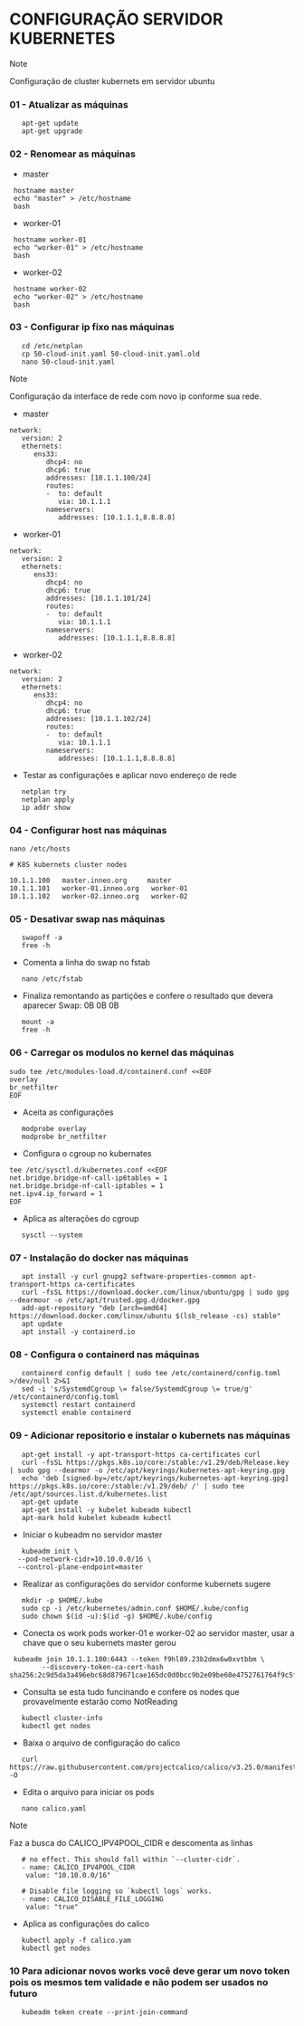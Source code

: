 # CONFIGURAÇÃO SERVIDOR KUBERNETES

> [!NOTE]
> Configuração de cluster kubernets em servidor ubuntu

### 01 - Atualizar as máquinas

```
   apt-get update
   apt-get upgrade
```

### 02 - Renomear as máquinas
   
- master
```
 hostname master
 echo "master" > /etc/hostname
 bash
```
- worker-01
```
 hostname worker-01
 echo "worker-01" > /etc/hostname
 bash
```
- worker-02
```
 hostname worker-02
 echo "worker-02" > /etc/hostname
 bash
```

### 03 - Configurar ip fixo nas máquinas
```
   cd /etc/netplan
   cp 50-cloud-init.yaml 50-cloud-init.yaml.old
   nano 50-cloud-init.yaml
```
> [!NOTE]
> Configuração da interface de rede com novo ip conforme sua rede.

- master
```
network:
   version: 2
   ethernets:
      ens33:
         dhcp4: no
         dhcp6: true
         addresses: [10.1.1.100/24]
         routes:
         -  to: default
            via: 10.1.1.1
         nameservers:
            addresses: [10.1.1.1,8.8.8.8]
```
- worker-01
```
network:
   version: 2
   ethernets:
      ens33:
         dhcp4: no
         dhcp6: true
         addresses: [10.1.1.101/24]
         routes:
         -  to: default
            via: 10.1.1.1
         nameservers:
            addresses: [10.1.1.1,8.8.8.8]
```
- worker-02
```
network:
   version: 2
   ethernets:
      ens33:
         dhcp4: no
         dhcp6: true
         addresses: [10.1.1.102/24]
         routes:
         -  to: default
            via: 10.1.1.1
         nameservers:
            addresses: [10.1.1.1,8.8.8.8]
```

- Testar as configurações e aplicar novo endereço de rede
```
   netplan try
   netplan apply
   ip addr show
```

### 04 - Configurar host nas máquinas
```
nano /etc/hosts

# K8S kubernets cluster nodes
   
10.1.1.100   master.inneo.org     master
10.1.1.101   worker-01.inneo.org   worker-01
10.1.1.102   worker-02.inneo.org   worker-02
```
### 05 - Desativar swap nas máquinas
```
   swapoff -a
   free -h   
```
- Comenta a linha do swap no fstab
```
   nano /etc/fstab
```
- Finaliza remontando as partições e confere o resultado que devera aparecer Swap: 0B 0B 0B
```
   mount -a
   free -h
```

### 06 - Carregar os modulos no kernel das máquinas
```
sudo tee /etc/modules-load.d/containerd.conf <<EOF
overlay
br_netfilter
EOF
```

- Aceita as configurações
```
   modprobe overlay
   modprobe br_netfilter
```

- Configura o cgroup no kubernates
```
tee /etc/sysctl.d/kubernetes.conf <<EOF
net.bridge.bridge-nf-call-ip6tables = 1
net.bridge.bridge-nf-call-iptables = 1
net.ipv4.ip_forward = 1
EOF
```
- Aplica as alterações do cgroup
```
   sysctl --system
```

### 07 - Instalação do docker nas máquinas
```
   apt install -y curl gnupg2 software-properties-common apt-transport-https ca-certificates
   curl -fsSL https://download.docker.com/linux/ubuntu/gpg | sudo gpg --dearmour -o /etc/apt/trusted.gpg.d/docker.gpg
   add-apt-repository "deb [arch=amd64] https://download.docker.com/linux/ubuntu $(lsb_release -cs) stable"
   apt update
   apt install -y containerd.io
```

### 08 - Configura o containerd nas máquinas
```
   containerd config default | sudo tee /etc/containerd/config.toml >/dev/null 2>&1
   sed -i 's/SystemdCgroup \= false/SystemdCgroup \= true/g' /etc/containerd/config.toml
   systemctl restart containerd
   systemctl enable containerd
```

### 09 - Adicionar repositorio e instalar o kubernets nas máquinas
```
   apt-get install -y apt-transport-https ca-certificates curl
   curl -fsSL https://pkgs.k8s.io/core:/stable:/v1.29/deb/Release.key | sudo gpg --dearmor -o /etc/apt/keyrings/kubernetes-apt-keyring.gpg
   echo 'deb [signed-by=/etc/apt/keyrings/kubernetes-apt-keyring.gpg] https://pkgs.k8s.io/core:/stable:/v1.29/deb/ /' | sudo tee /etc/apt/sources.list.d/kubernetes.list
   apt-get update
   apt-get install -y kubelet kubeadm kubectl
   apt-mark hold kubelet kubeadm kubectl
```
- Iniciar o kubeadm no servidor master
```
   kubeadm init \
  --pod-network-cidr=10.10.0.0/16 \
  --control-plane-endpoint=master
```

- Realizar as configurações do servidor conforme kubernets sugere
```
   mkdir -p $HOME/.kube
   sudo cp -i /etc/kubernetes/admin.conf $HOME/.kube/config
   sudo chown $(id -u):$(id -g) $HOME/.kube/config
```

- Conecta os work pods worker-01 e worker-02 ao servidor master, usar a chave que o seu kubernets master gerou 
```
 kubeadm join 10.1.1.100:6443 --token f9hl89.23b2dmx6w0xvtbbm \
        --discovery-token-ca-cert-hash sha256:2c9d5da3a496ebc68d879671cae165dc0d0bcc9b2e09be60e4752761764f9c5f
```

- Consulta se esta tudo funcinando e confere os nodes que provavelmente estarão como NotReading
```
   kubectl cluster-info
   kubectl get nodes
```

- Baixa o arquivo de configuração do calico
```
   curl https://raw.githubusercontent.com/projectcalico/calico/v3.25.0/manifests/calico.yaml -O
```

- Edita o arquivo para iniciar os pods
```
   nano calico.yaml
```
> [!NOTE]
> Faz a busca do CALICO_IPV4POOL_CIDR e descomenta as linhas
```
   # no effect. This should fall within `--cluster-cidr`.
   - name: CALICO_IPV4POOL_CIDR
    value: "10.10.0.0/16"

   # Disable file logging so `kubectl logs` works.
   - name: CALICO_DISABLE_FILE_LOGGING
    value: "true"
```

- Aplica as configurações do calico
```
   kubectl apply -f calico.yam
   kubectl get nodes
```

### 10 Para adicionar novos works você deve gerar um novo token pois os mesmos tem validade e não podem ser usados no futuro
```
   kubeadm token create --print-join-command
```







